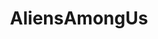 ---
title: AliensAmongUs
crosslinks:
- livven
- aliens
- gifs
- WTF
- literally
- Fiveheads
- trashy
- ActLikeYouBelong
- LSD
- cats
- whynot
- futureworldleaders
- underpopular
- glitch_art
- masseffect
- videos
- EBEs
- hmmm
- facepalm
- delusionalartists
---